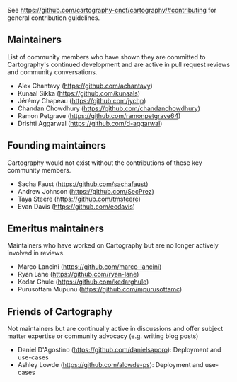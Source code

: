 See https://github.com/cartography-cncf/cartography/#contributing for general contribution guidelines.

## Maintainers

List of community members who have shown they are committed to Cartography's continued development and are active in pull request reviews and community conversations.

- Alex Chantavy (https://github.com/achantavy)
- Kunaal Sikka (https://github.com/kunaals)
- Jérémy Chapeau (https://github.com/jychp)
- Chandan Chowdhury (https://github.com/chandanchowdhury)
- Ramon Petgrave (https://github.com/ramonpetgrave64)
- Drishti Aggarwal (https://github.com/d-aggarwal)

## Founding maintainers

Cartography would not exist without the contributions of these key community members.

- Sacha Faust (https://github.com/sachafaust)
- Andrew Johnson (https://github.com/SecPrez)
- Taya Steere (https://github.com/tmsteere)
- Evan Davis (https://github.com/ecdavis)

## Emeritus maintainers

Maintainers who have worked on Cartography but are no longer actively involved in reviews.

- Marco Lancini (https://github.com/marco-lancini)
- Ryan Lane (https://github.com/ryan-lane)
- Kedar Ghule (https://github.com/kedarghule)
- Purusottam Mupunu (https://github.com/mpurusottamc)

## Friends of Cartography

Not maintainers but are continually active in discussions and offer subject matter expertise or community advocacy (e.g. writing blog posts)

- Daniel D'Agostino (https://github.com/danielsaporo): Deployment and use-cases
- Ashley Lowde (https://github.com/alowde-ps): Deployment and use-cases
